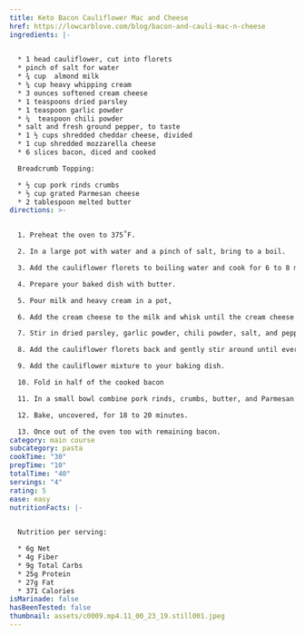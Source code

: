```yaml
---
title: Keto Bacon Cauliflower Mac and Cheese
href: https://lowcarblove.com/blog/bacon-and-cauli-mac-n-cheese
ingredients: |-
  

  * 1 head cauliflower, cut into florets
  * pinch of salt for water 
  * ¾ cup  almond milk
  * ¼ cup heavy whipping cream
  * 3 ounces softened cream cheese
  * 1 teaspoons dried parsley
  * 1 teaspoon garlic powder
  * ¼  teaspoon chili powder
  * salt and fresh ground pepper, to taste
  * 1 ½ cups shredded cheddar cheese, divided
  * 1 cup shredded mozzarella cheese
  * 6 slices bacon, diced and cooked

  Breadcrumb Topping:

  * ½ cup pork rinds crumbs
  * ½ cup grated Parmesan cheese
  * 2 tablespoon melted butter
directions: >-
  

  1. Preheat the oven to 375˚F.

  2. In a large pot with water and a pinch of salt, bring to a boil.

  3. Add the cauliflower florets to boiling water and cook for 6 to 8 minutes 

  4. Prepare your baked dish with butter. 

  5. Pour milk and heavy cream in a pot,

  6. Add the cream cheese to the milk and whisk until the cream cheese is completely melted.

  7. Stir in dried parsley, garlic powder, chili powder, salt, and pepper. Add part of the shredded cheddar cheese and shredded mozzarella cheese; gently whisk until cheeses are melted. 

  8. Add the cauliflower florets back and gently stir around until everything is covered in cheese sauce.

  9. Add the cauliflower mixture to your baking dish. 

  10. Fold in half of the cooked bacon

  11. In a small bowl combine pork rinds, crumbs, butter, and Parmesan and spread over the top. 

  12. Bake, uncovered, for 18 to 20 minutes.

  13. Once out of the oven too with remaining bacon.
category: main course
subcategory: pasta
cookTime: "30"
prepTime: "10"
totalTime: "40"
servings: "4"
rating: 5
ease: easy
nutritionFacts: |-
  

  Nutrition per serving:

  * 6g Net 
  * 4g Fiber 
  * 9g Total Carbs 
  * 25g Protein 
  * 27g Fat 
  * 371 Calories
isMarinade: false
hasBeenTested: false
thumbnail: assets/c0009.mp4.11_00_23_19.still001.jpeg
---
```


